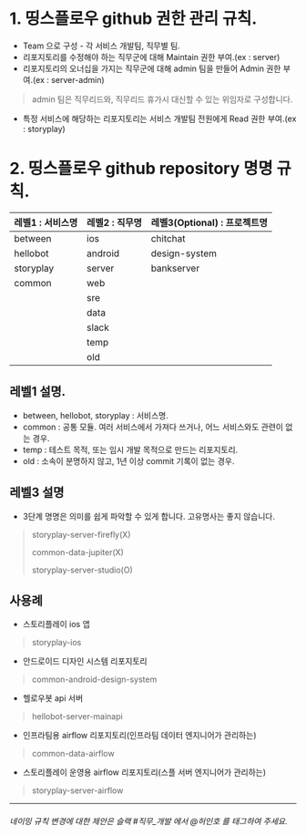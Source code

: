 # 1. 띵스플로우 github 권한 관리 규칙.
* Team 으로 구성 - 각 서비스 개발팀, 직무별 팀.
* 리포지토리를 수정해야 하는 직무군에 대해 Maintain 권한 부여.(ex : server)
* 리포지토리의 오너십을 가지는 직무군에 대해 admin 팀을 만들어 Admin 권한 부여.(ex : server-admin)
> admin 팀은 직무리드와, 직무리드 휴가시 대신할 수 있는 위임자로 구성합니다.
* 특정 서비스에 해당하는 리포지토리는 서비스 개발팀 전원에게 Read 권한 부여.(ex : storyplay)

# 2. 띵스플로우 github repository 명명 규칙.

|레벨1 : 서비스명|레벨2 : 직무명|레벨3(Optional) : 프로젝트명|
|------|---|---|
|between|ios|chitchat|
|hellobot|android|design-system|
|storyplay|server|bankserver|
|common|web|   |
||sre|   |
||data|   |
| |slack| |
| |temp| |
| |old| |

## 레벨1 설명.
  * between, hellobot, storyplay : 서비스명.
  * common : 공통 모듈. 여러 서비스에서 가져다 쓰거나, 어느 서비스와도 관련이 없는 경우.
  * temp : 테스트 목적, 또는 임시 개발 목적으로 만드는 리포지토리. 
  * old : 소속이 분명하지 않고, 1년 이상 commit 기록이 없는 경우.
## 레벨3 설명
  * 3단계 명명은 의미를 쉽게 파악할 수 있게 합니다. 고유명사는 좋지 않습니다. 
  > storyplay-server-firefly(X)
  >
  > common-data-jupiter(X)
  >
  > storyplay-server-studio(O)

## 사용례
  * 스토리플레이 ios 앱
  > storyplay-ios
  * 안드로이드 디자인 시스템 리포지토리
  > common-android-design-system
  * 헬로우봇 api 서버 
  > hellobot-server-mainapi
  * 인프라팀용 airflow 리포지토리(인프라팀 데이터 엔지니어가 관리하는) 
  > common-data-airflow
  * 스토리플레이 운영용 airflow 리포지토리(스플 서버 엔지니어가 관리하는) 
  > storyplay-server-airflow

***

###### 네이밍 규칙 변경에 대한 제안은 슬랙 #직무_개발 에서 @허인호 를 태그하여 주세요.

